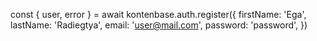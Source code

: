 const { user, error } = await kontenbase.auth.register({
    firstName: 'Ega',
    lastName: 'Radiegtya',
    email: 'user@mail.com',
    password: 'password',
})